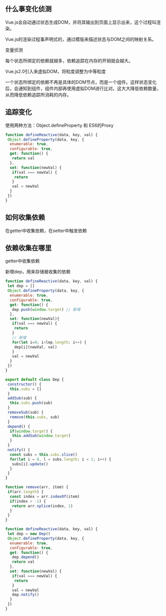 ## 什么事变化侦测

Vue.js会自动通过状态生成DOM，并将其输出到页面上显示出来，这个过程叫渲染。

Vue.js的渲染过程事声明式的，通过模版来描述状态与DOM之间的映射关系。

变量侦测

每个状态所绑定的依赖就越多，依赖追踪在内存的开销就会越大。

Vue.js2.0引入来虚拟DOM，将粒度调整为中等粒度

一个状态所绑定的依赖不再是具体的DOM节点，而是一个组件。这样状态变化后，会通知到组件，组件内部再使用虚拟DOM进行比对。这大大降低依赖数量，从而降低依赖追踪所消耗的内存。


## 追踪变化

使用两种方法：Object.defineProperty 和 ES6的Proxy

```js
function defineReactive(data, key, val) {
 Object.defineProperty(data, key, {
  enumerable: true,
  configurable: true,
  get: function() {
   return val
  },
  set: function(newVal) {
   if(val === newVal) {
    return
   }
   val = newVal
  }
 })
}
```

## 如何收集依赖

在getter中收集依赖，在setter中触发依赖

## 依赖收集在哪里

getter中收集依赖

新增dep，用来存储被收集的依赖

```js
function defineReactive(data, key, val) {
 let dep = []
 Object.defineProperty(data, key, {
  enumerable: true,
  configurable: true,
  get: function() {
   dep.push(window.target) // 新增
  },
  set: function(newVal){
   if(val === newVal) {
    return
   }
   // 新增
   for(let i=0; i<lep.length; i++) {
    dep[i](newVal, val)
   }
   val = newVal
  }
 })
}
```

```js
export default class Dep {
 constructor() {
  this.subs = []
 }
 addSub(sub) {
  this.subs.push(sub)
 }
 removeSub(sub) {
  remove(this.subs, sub)
 }
 depend() {
  if(window.target) {
   this.addSub(window.target)
  }
 }
 notify() {
  const subs = this.subs.slice()
  for(let i = 0, l = subs.length; i < 1; i++) {
   subs[i].update()
  }
 }
}

function remove(arr, item) {
 if(arr.length) {
  const index = arr.indexOf(item)
  if(index > -1) {
   return arr.splice(index, 1)
  }
 }
}
```

```js
function defineReactive(data, key, val) {
 let dep = new Dep()
 Object.defineProperty(data, key, {
  enumerable: true,
  configurable: true,
  get: function() {
   dep.depend()
   return val
  },
  set: function(newVal) {
   if(val === newVal) {
    return
   }
   val = newVal
   dep.notify()
  }
 })
}
```